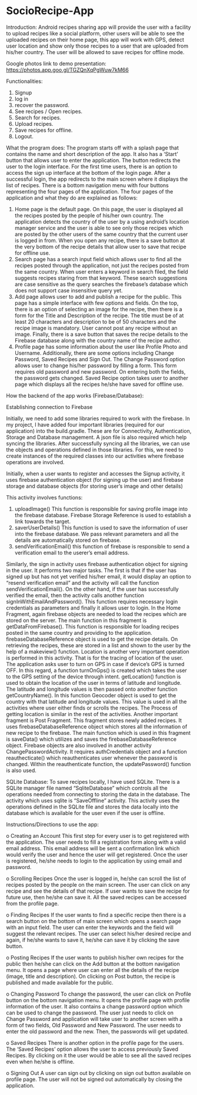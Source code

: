 # SocioRecipe-App

Introduction:
 Android recipes sharing app will provide the user with a facility to upload recipes like a social platform, other users will be able to see the uploaded recipes on their home page, this app will work with GPS, detect user location and show only those recipes to a user that are uploaded from his/her country. The user will be allowed to save recipes for offline mode.

Google photos link to demo presentation:
https://photos.app.goo.gl/TGZQnXqPgWuw7kM66

Functionalities:
1.	Signup
2.	log in
3.	recover the password.
4.	See recipes / Open recipes. 
5.	Search for recipes.
6.	Upload recipes.
7.	Save recipes for offline.
8.	Logout.


What the program does:
  The program starts off with a splash page that contains the name and short description of the app. It also has a ‘Start’ button that allows user to enter the application. The button redirects the user to the login interface. For the first time users, there is an option to access the sign up interface at the bottom of the login page. 
  After a successful login, the app redirects to the main screen where it displays the list of recipes. There is a bottom navigation menu with four buttons representing the four pages of the application. The four pages of the application and what they do are explained as follows:

1.	Home page is the default page. On this page, the user is displayed all the recipes posted by the people of his/her own country. The application detects the country of the user by a using android’s location manager service and the user is able to see only those recipes which are posted by the other users of the same country that the current user is logged in from. When you open any recipe, there is a save button at the very bottom of the recipe details that allow user to save that recipe for offline use.
2.	Search page has a search input field which allows user to find all the recipes posted through the application, not just the recipes posted from the same country. When user enters a keyword in search filed, the field suggests recipes staring from that keyword. These search suggestions are case sensitive as the query searches the firebase’s database which does not support case insensitive query yet.
3.	Add page allows user to add and publish a recipe for the public. This page has a simple interface with few options and fields. On the top, there is an option of selecting an image for the recipe, then there is a form for the Title and Description of the recipe. The title must be of at least 20 characters and description to be of 50 characters and the recipe image is mandatory. User cannot post any recipe without an image. Finally, there is a save button that saves the recipe details to the Firebase database along with the country name of the recipe author.
4.	Profile page has some information about the user like Profile Photo and Username. Additionally, there are some options including Change Password, Saved Recipes and Sign Out. The Change Password option allows user to change his/her password by filling a form. This form requires old password and new password. On entering both the fields, the password gets changed. Saved Recipe option takes user to another page which displays all the recipes he/she have saved for offline use.


How the backend of the app works (Firebase/Database):

Establishing connection to Firebase

  Initially, we need to add some libraries required to work with the firebase. In my project, I have added four important libraries (required for our application) into the build.gradle. These are for Connectivity, Authentication, Storage and Database management. A json file is also required which help syncing the libraries. 
After successfully syncing all the libraries, we can use the objects and operations defined in those libraries. For this, we need to create instances of the required classes into our activities where firebase operations are involved.

Initially, when a user wants to register and accesses the Signup activity, it uses firebase authentication object (for signing up the user) and firebase storage and database objects (for storing user’s image and other details)

This activity involves functions:

1.	uploadImage()
This function is responsible for saving profile image into the firebase database. Firebase Storage Reference is used to establish a link towards the target.
2.	saverUserDetails()
This function is used to save the information of user into the firebase database. We pass relevant parameters and all the details are automatically stored on firebase.
3.	sendVerificationEmail()
this function of firebase is responsible to send a verification email to the userer’s email address.

Similarly, the sign in activity uses firebase authentication object for signing in the user. It performs two major tasks. The first is that if the user has signed up but has not yet verified his/her email, it would display an option to “resend verification email” and the activity will call the function sendVerificationEmail(). On the other hand, if the user has successfully verified the email, then the activity calls another function signInWithEmailAndPassword(). This function requires necessary login credentials as parameters and finally it allows user to login.
In the Home Fragment, again firebase objects are needed to load the recipes which are stored on the server. The main function in this fragment is getDataFromFirebase(). This function is responsible for loading recipes posted in the same country and providing to the application. firebaseDatabaseReference object is used to get the recipe details. On retrieving the recipes, these are stored in a list and shown to the user by the help of a makeview() function.
Location is another very important operation is performed in this activity. That is for the tracing of location of the user. The application asks user to turn on GPS in case if device’s GPS is turned OFF. In this regard, a function turnOnGps() is created which takes the user to the GPS setting of the device through intent.
getLocation() function is used to obtain the location of the user in terms of latitude and longitude. The latitude and longitude values is then passed onto another function getCountryName(). In this function Geocoder object is used to get the country with that latitude and longitude values. 
This value is used in all the activities where user either finds or scrolls the recipes. The Process of getting location is similar in the rest of the activities.
Another important fragment is Post Fragment. This fragment stores newly added recipes. It uses firebaseDatabaseReference object which stores all the information of new recipe to the firebase. The main function which is used in this fragment is saveData() which utilizes and saves the firebaseDatabaseReference object.
Firebase objects are also involved in another activity ChangePasswordActivity. It requires authCredentials object and a function reauthecticate() which reauthenticates user whenever the password is changed. Within the reauthenticate function, the updatePassword() function is also used.

SQLite Database:
To save recipes locally, I have used SQLite. There is a SQLite manager file named “SqliteDatabase” which controls all the operations needed from connecting to storing the data in the database. The activity which uses sqlite is “SaveOffline” activity. This activity uses the operations defined in the SQLite file and stores the data locally into the database which is available for the user even if the user is offline.

Instructions/Directions to use the app:

o	Creating an Account
This first step for every user is to get registered with the application. The user needs to fill a registration form along with a valid email address. This email address will be sent a confirmation link which would verify the user and hence the user will get registered. Once the user is registered, he/she needs to login to the application by using email and password. 

o	Scrolling Recipes
Once the user is logged in, he/she can scroll the list of recipes posted by the people on the main screen. The user can click on any recipe and see the details of that recipe. If user wants to save the recipe for future use, then he/she can save it. All the saved recipes can be accessed from the profile page.

o	Finding Recipes
If the user wants to find a specific recipe then there is a search button on the bottom of main screen which opens a search page with an input field. The user can enter the keywords and the field will suggest the relevant recipes. The user can select his/her desired recipe and again, if he/she wants to save it, he/she can save it by clicking the save button.

o	Posting Recipes
If the user wants to publish his/her own recipes for the public then he/she can click on the Add button at the bottom navigation menu. It opens a page where user can enter all the details of the recipe (image, title and description). On clicking on Post button, the recipe is published and made available for the public.

o	Changing Password
To change the password, the user can click on Profile button on the bottom navigation menu. It opens the profile page with profile information of the user. It also contains a change password option which can be used to change the password. The user just needs to click on Change Password and application will take user to another screen with a form of two fields, Old Password and New Password. The user needs to enter the old password and the new. Then, the passwords will get updated.

o	Saved Recipes
There is another option in the profile page for the users. The ‘Saved Recipes’ option allows the user to access previously Saved Recipes. By clicking on it the user would be able to see all the saved recipes even when he/she is offline.

o	Signing Out
A user can sign out by clicking on sign out button available on profile page. The user will not be signed out automatically by closing the application.

